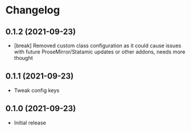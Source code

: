 # Changelog

## 0.1.2 (2021-09-23)

- [break] Removed custom class configuration as it could cause issues with future ProseMirror/Statamic updates or other addons, needs more thought

## 0.1.1 (2021-09-23)

- Tweak config keys

## 0.1.0 (2021-09-23)

- Initial release
